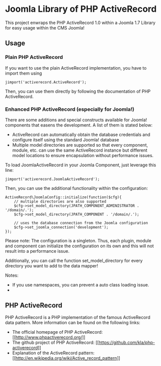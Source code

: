 # Joomla Library of PHP ActiveRecord

This project enwraps the PHP ActiveRecord 1.0 within a Joomla 1.7 Library for easy usage within the CMS Joomla!

## Usage

### Plain PHP ActiveRecord

If you want to use the plain ActiveRecord implementation, you have to import them using

    jimport('activerecord.ActiveRecord');

Then, you can use them directly by following the documentation of PHP ActiveRecord. 

### Enhanced PHP ActiveRecord (especially for Joomla!)

There are some additions and special constructs available for Joomla! components that easens the development. A list of them is stated below:

* ActiveRecord can automatically obtain the database credentials and configure itself using the standard Joomla! database
* Multiple model directories are supported so that every component, module, etc. can use the same ActiveRecord instance but different model locations to ensure encapsulation without performance issues. 

To load JoomlaActiveRecord in your Joomla Component, just leverage this line:

	jimport('activerecord.JoomlaActiveRecord');

Then, you can use the additional functionality within the configuration:

	ActiveRecord\JoomlaConfig::initialize(function($cfg){
	    // multiple directories are also supported
	    $cfg->set_model_directory(JPATH_COMPONENT_ADMINISTRATOR . '/domain/.');
	    $cfg->set_model_directory(JPATH_COMPONENT . '/domain/.');

	    // uses the database connection from the Joomla configuration
	    $cfg->set_joomla_connection('development');
	});
	
Please note: The configuration is a singleton. Thus, each plugin, module and component can initialize the configuration on its own and this will not result into a performance issue.

Additionally, you can call the function set_model_directory for every directory you want to add to the data mapper!

Notes:
* If you use namespaces, you can prevent a auto class loading issue.
*

## PHP ActiveRecord

PHP ActiveRecord is a PHP implementation of the famous ActiveRecord data pattern. More information can be found on the following links:

* The official homepage of PHP ActiveRecord: [[http://www.phpactiverecord.org/]]
* The github project of PHP ActiveRecord: [[https://github.com/kla/php-activerecord]]
* Explanation of the ActiveRecord pattern: [[http://en.wikipedia.org/wiki/Active_record_pattern]]